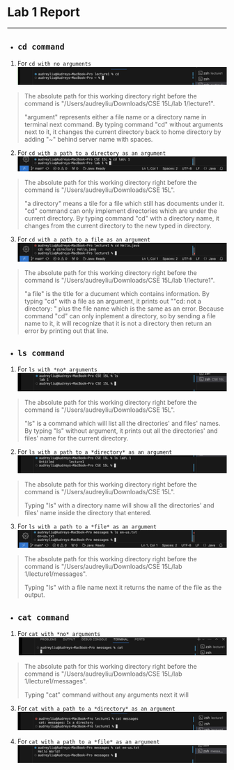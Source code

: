 # Lab 1 Report
***
* ## `cd command`
1. For `cd with no arguments`
![Image](cd.png)
> The absolute path for this working directory right before the command is "/Users/audreyliu/Downloads/CSE 15L/lab 1/lecture1".
> 
> "argument" represents either a file name or a directory name in terminal next command. By typing command "cd" without arguments next to it, it changes the current directory back to home directory by adding "~" behind server name with spaces.

2. For `cd with a path to a directory as an argument`
![Image](<cd directory.png>)
> The absolute path for this working directory right before the command is "/Users/audreyliu/Downloads/CSE 15L".
>
> "a directory" means a tile for a file which still has documents under it. "cd" command can only implement directories which are under the current directory. By typing command "cd" with a directory name, it changes from the current directory to the new typed in directory.

3. For `cd with a path to a file as an argument`
![Image](<cd file.png>)
> The absolute path for this working directory right before the command is "/Users/audreyliu/Downloads/CSE 15L/lab 1/lecture1".
> 
>  "a file" is the title for a ducument which contains information. By typing "cd" with a file as an argument, it prints out ""cd: not a directory: " plus the file name which is the same as an error. Because command "cd" can only inplement a directory, so by sending a file name to it, it will recognize that it is not a directory then return an error by printing out that line.

* ## `ls command`
1. For `ls with *no* arguments`
![Image](ls.png)
> The absolute path for this working directory right before the command is "/Users/audreyliu/Downloads/CSE 15L".
> 
> "ls" is a command which will list all the directories' and files' names. By typing "ls" without argument, it prints out all the directories' and files' name for the current directory. 

2. For `ls with a path to a *directory* as an argument`
![Image](<ls directory.png>)
>The absolute path for this working directory right before the command is "/Users/audreyliu/Downloads/CSE 15L".
>
>Typing "ls" with a directory name will show all the directories' and files' name inside the directory that entered.

3. For `ls with a path to a *file* as an argument`
![Image](<ls file.png>)
> The absolute path for this working directory right before the command is "/Users/audreyliu/Downloads/CSE 15L/lab 1/lecture1/messages".
>
> Typing "ls" with a file name next it returns the name of the file as the output. 

* ## `cat command`
1. For `cat with *no* arguments`
![Image](cat.png)
> The absolute path for this working directory right before the command is "/Users/audreyliu/Downloads/CSE 15L/lab 1/lecture1/messages".
>
> Typing "cat" command without any arguments next it will 

3. For `cat with a path to a *directory* as an argument`
![Image](<cat directory.png>)

4. For `cat with a path to a *file* as an argument`
![Image](<cat file.png>)
